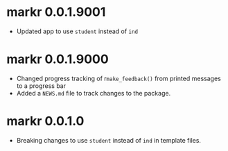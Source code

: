 # markr 0.0.1.9001

* Updated app to use `student` instead of `ind`

# markr 0.0.1.9000

* Changed progress tracking of r`make_feedback()` from printed messages to a progress bar
* Added a `NEWS.md` file to track changes to the package.

# markr 0.0.1.0

* Breaking changes to use `student` instead of `ind` in template files.